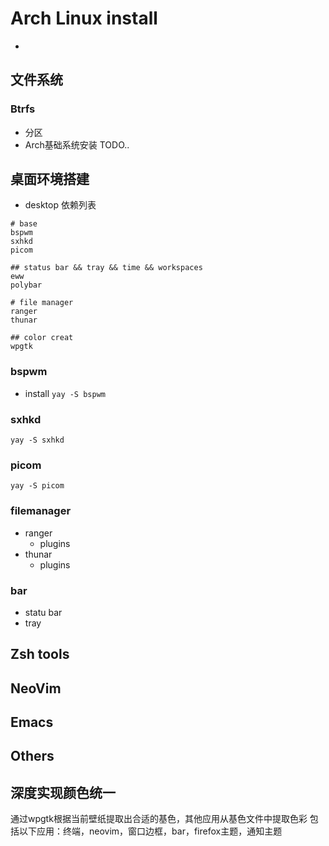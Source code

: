 # Arch Linux install
- 
## 文件系统
### Btrfs
- 分区
- Arch基础系统安装
TODO..


## 桌面环境搭建
- desktop 依赖列表
```marckdown
# base
bspwm
sxhkd
picom

## status bar && tray && time && workspaces
eww
polybar

# file manager
ranger
thunar

## color creat
wpgtk

```



### bspwm
- install
`yay -S bspwm`



### sxhkd
`yay -S sxhkd`




### picom
`yay -S picom `




### filemanager
- ranger
  - plugins
- thunar
  - plugins
### bar
- statu bar
- tray
### 


## Zsh tools
## NeoVim
## Emacs
## Others

## 深度实现颜色统一
通过wpgtk根据当前壁纸提取出合适的基色，其他应用从基色文件中提取色彩
包括以下应用：终端，neovim，窗口边框，bar，firefox主题，通知主题
